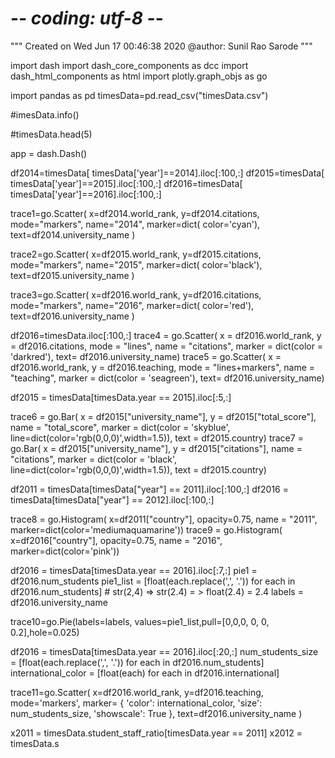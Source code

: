 # -*- coding: utf-8 -*-
"""
Created on Wed Jun 17 00:46:38 2020
@author: Sunil Rao Sarode
"""

import dash
import dash_core_components as dcc
import dash_html_components as html
import plotly.graph_objs as go

import pandas as pd
timesData=pd.read_csv("timesData.csv")

#imesData.info()

#timesData.head(5)

app = dash.Dash()

df2014=timesData[ timesData['year']==2014].iloc[:100,:]
df2015=timesData[ timesData['year']==2015].iloc[:100,:]
df2016=timesData[ timesData['year']==2016].iloc[:100,:]

trace1=go.Scatter(
                  x=df2014.world_rank,
                  y=df2014.citations,
                  mode="markers",
                  name="2014",
                  marker=dict( color='cyan'),
                  text=df2014.university_name )

trace2=go.Scatter(
                  x=df2015.world_rank,
                  y=df2015.citations,
                  mode="markers",
                  name="2015",
                  marker=dict( color='black'),
                  text=df2015.university_name )

trace3=go.Scatter(
                  x=df2016.world_rank,
                  y=df2016.citations,
                  mode="markers",
                  name="2016",
                  marker=dict( color='red'),
                  text=df2016.university_name )



df2016=timesData.iloc[:100,:]
trace4 = go.Scatter(
                    x = df2016.world_rank,
                    y = df2016.citations,
                    mode = "lines",
                    name = "citations",
                    marker = dict(color = 'darkred'),
                    text= df2016.university_name)
trace5 = go.Scatter(
                    x = df2016.world_rank,
                    y = df2016.teaching,
                    mode = "lines+markers",
                    name = "teaching",
                    marker = dict(color = 'seagreen'),
                    text= df2016.university_name)

df2015 = timesData[timesData.year == 2015].iloc[:5,:]

trace6 = go.Bar(
                x = df2015["university_name"],
                y = df2015["total_score"],
                name = "total_score",
                marker = dict(color = 'skyblue',
                             line=dict(color='rgb(0,0,0)',width=1.5)),
                text = df2015.country)
trace7 = go.Bar(
                x = df2015["university_name"],
                y = df2015["citations"],
                name = "citations",
                marker = dict(color = 'black',
                              line=dict(color='rgb(0,0,0)',width=1.5)),
                text = df2015.country)

df2011 = timesData[timesData["year"] == 2011].iloc[:100,:]
df2016 = timesData[timesData["year"] == 2012].iloc[:100,:]

trace8 = go.Histogram(
    x=df2011["country"],
    opacity=0.75,
    name = "2011",
    marker=dict(color='mediumaquamarine'))
trace9 = go.Histogram(
    x=df2016["country"],
    opacity=0.75,
    name = "2016",
    marker=dict(color='pink'))

df2016 = timesData[timesData.year == 2016].iloc[:7,:]
pie1 = df2016.num_students
pie1_list = [float(each.replace(',', '.')) for each in df2016.num_students]  # str(2,4) => str(2.4) = > float(2.4) = 2.4
labels = df2016.university_name

trace10=go.Pie(labels=labels, values=pie1_list,pull=[0,0,0, 0, 0, 0.2],hole=0.025)


df2016 = timesData[timesData.year == 2016].iloc[:20,:]
num_students_size  = [float(each.replace(',', '.')) for each in df2016.num_students]
international_color = [float(each) for each in df2016.international]

trace11=go.Scatter(
    x=df2016.world_rank,
    y=df2016.teaching,
    mode='markers',
    marker= {
            'color': international_color,
            'size': num_students_size,
            'showscale': True
        }, text=df2016.university_name
)

x2011 = timesData.student_staff_ratio[timesData.year == 2011]
x2012 = timesData.s
